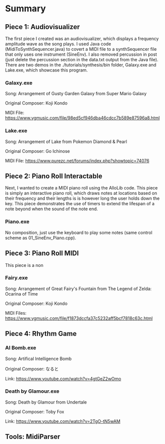 # Summary
## Piece 1: Audiovisualizer
The first piece I created was an audiovisualizer, which displays a frequency amplitude wave as the song plays. I used Java code (MidiToSynthSequencer.java) to covert a MIDI file to a synthSequencer file that only uses one instrument (SineEnv). I also removed percussion in post (just delete the percussion section in the data.txt output from the Java file). There are two demos in the ./tutorials/synthesis/bin folder, Galaxy.exe and Lake.exe, which showcase this program.
### Galaxy.exe
Song: Arrangement of Gusty Garden Galaxy from Super Mario Galaxy

Original Composer: Koji Kondo

MIDI File: https://www.vgmusic.com/file/98ed5cf946dba46cdcc7b589e87596a8.html
### Lake.exe
Song: Arrangement of Lake from Pokemon Diamond & Pearl

Original Composer: Go Ichinose

MIDI File: https://www.purezc.net/forums/index.php?showtopic=74076
## Piece 2: Piano Roll Interactable
Next, I wanted to create a MIDI piano roll using the AlloLib code. This piece is simply an interactive piano roll, which draws notes at locations based on their frequency and their lengths is is however long the user holds down the key. This piece demonstrates the use of timers to extend the lifespan of a note beyond when the sound of the note end.
### Piano.exe
No composition, just use the keyboard to play some notes (same control scheme as 01_SineEnv_Piano.cpp).
## Piece 3: Piano Roll MIDI
This piece is a non
### Fairy.exe
Song: Arrangement of Great Fairy's Fountain from The Legend of Zelda: Ocarina of Time

Original Composer: Koji Kondo

MIDI Files: https://www.vgmusic.com/file/f1873dccfa37c5232aff5bcf7818c63c.html
## Piece 4: Rhythm Game
### AI Bomb.exe
Song: Artifical Intelligence Bomb

Original Composer: なると

Link: https://www.youtube.com/watch?v=4gtGeZ2wOmo

### Death by Glamour.exe
Song: Death by Glamour from Undertale

Original Composer: Toby Fox

Link: https://www.youtube.com/watch?v=2TgO-tN5wAM
## Tools: MidiParser
